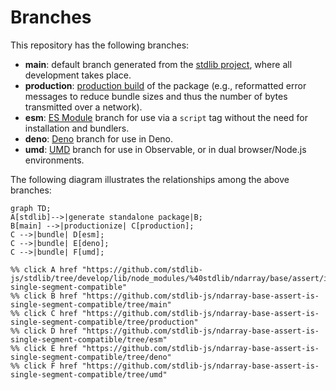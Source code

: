 <!--

@license Apache-2.0

Copyright (c) 2022 The Stdlib Authors.

Licensed under the Apache License, Version 2.0 (the "License");
you may not use this file except in compliance with the License.
You may obtain a copy of the License at

    http://www.apache.org/licenses/LICENSE-2.0

Unless required by applicable law or agreed to in writing, software
distributed under the License is distributed on an "AS IS" BASIS,
WITHOUT WARRANTIES OR CONDITIONS OF ANY KIND, either express or implied.
See the License for the specific language governing permissions and
limitations under the License.

-->

# Branches

This repository has the following branches:

-   **main**: default branch generated from the [stdlib project][stdlib-url], where all development takes place.
-   **production**: [production build][production-url] of the package (e.g., reformatted error messages to reduce bundle sizes and thus the number of bytes transmitted over a network).
-   **esm**: [ES Module][esm-url] branch for use via a `script` tag without the need for installation and bundlers.
-   **deno**: [Deno][deno-url] branch for use in Deno.
-   **umd**: [UMD][umd-url] branch for use in Observable, or in dual browser/Node.js environments.

The following diagram illustrates the relationships among the above branches:

```mermaid
graph TD;
A[stdlib]-->|generate standalone package|B;
B[main] -->|productionize| C[production];
C -->|bundle| D[esm];
C -->|bundle| E[deno];
C -->|bundle| F[umd];

%% click A href "https://github.com/stdlib-js/stdlib/tree/develop/lib/node_modules/%40stdlib/ndarray/base/assert/is-single-segment-compatible"
%% click B href "https://github.com/stdlib-js/ndarray-base-assert-is-single-segment-compatible/tree/main"
%% click C href "https://github.com/stdlib-js/ndarray-base-assert-is-single-segment-compatible/tree/production"
%% click D href "https://github.com/stdlib-js/ndarray-base-assert-is-single-segment-compatible/tree/esm"
%% click E href "https://github.com/stdlib-js/ndarray-base-assert-is-single-segment-compatible/tree/deno"
%% click F href "https://github.com/stdlib-js/ndarray-base-assert-is-single-segment-compatible/tree/umd"
```

[stdlib-url]: https://github.com/stdlib-js/stdlib/tree/develop/lib/node_modules/%40stdlib/ndarray/base/assert/is-single-segment-compatible
[production-url]: https://github.com/stdlib-js/ndarray-base-assert-is-single-segment-compatible/tree/production
[deno-url]: https://github.com/stdlib-js/ndarray-base-assert-is-single-segment-compatible/tree/deno
[umd-url]: https://github.com/stdlib-js/ndarray-base-assert-is-single-segment-compatible/tree/umd
[esm-url]: https://github.com/stdlib-js/ndarray-base-assert-is-single-segment-compatible/tree/esm